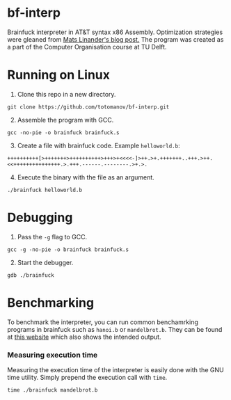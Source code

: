 # bf-interp
Brainfuck interpreter in AT&amp;T syntax x86 Assembly. Optimization strategies were gleaned from [Mats Linander's blog post.](http://calmerthanyouare.org/2015/01/07/optimizing-brainfuck.html)
The program was created as a part of the Computer Organisation course at TU Delft.

# Running on Linux
1. Clone this repo in a new directory.
```
git clone https://github.com/totomanov/bf-interp.git
```
2. Assemble the program with GCC.
```
gcc -no-pie -o brainfuck brainfuck.s
```
3. Create a file with brainfuck code. Example `helloworld.b`:
``` .b
++++++++++[>+++++++>++++++++++>+++>+<<<<-]>++.>+.+++++++..+++.>++.<<+++++++++++++++.>.+++.------.--------.>+.>.
````
4. Execute the binary with the file as an argument.
```
./brainfuck helloworld.b
```

# Debugging
1. Pass the ```-g``` flag to GCC.
```
gcc -g -no-pie -o brainfuck brainfuck.s
```
2. Start the debugger.
```
gdb ./brainfuck
```

# Benchmarking
To benchmark the interpreter, you can run common benchamrking programs in brainfuck such as ```hanoi.b``` or ```mandelbrot.b```. 
They can be found at [this website](https://copy.sh/brainfuck/) which also shows the intended output.
 
### Measuring execution time
Measuring the execution time of the interpreter is easily done with the GNU time utility. Simply prepend the execution call with ```time```.
```
time ./brainfuck mandelbrot.b
```

